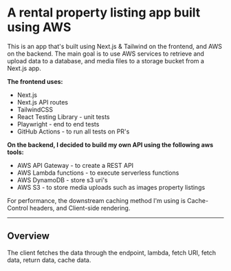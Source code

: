 # A rental property listing app built using AWS

This is an app that's built using Next.js & Tailwind on the frontend, and AWS on the backend. The main goal is to use AWS services to retrieve and upload data to a database, and media files to a storage bucket from a Next.js app.

**The frontend uses:**
- Next.js
- Next.js API routes
- TailwindCSS
- React Testing Library - unit tests
- Playwright - end to end tests
- GitHub Actions - to run all tests on PR's

**On the backend, I decided to build my own API using the following aws tools:**
- AWS API Gateway - to create a REST API
- AWS Lambda functions - to execute serverless functions
- AWS DynamoDB - store s3 uri's
- AWS S3 - to store media uploads such as images property listings

For performance, the downstream caching method I'm using is Cache-Control headers, and Client-side rendering.

<hr />

## Overview

The client fetches the data through the endpoint, lambda, fetch URI, fetch data, return data, cache data.
